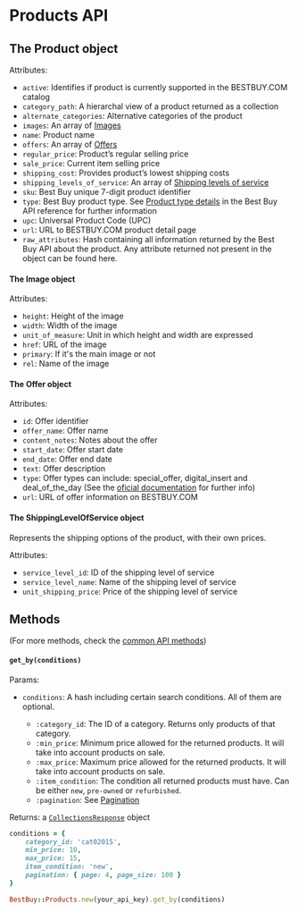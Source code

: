 # Products API

## The Product object

Attributes:

- `active`: Identifies if product is currently supported in the BESTBUY.COM catalog
- `category_path`: A hierarchal view of a product returned as a collection
- `alternate_categories`: Alternative categories of the product
- `images`: An array of [Images](products_api.md#the-image-object)
- `name`: Product name
- `offers`: An array of [Offers](products_api.md#the-offer-object)
- `regular_price`: Product’s regular selling price
- `sale_price`: Current item selling price
- `shipping_cost`: Provides product’s lowest shipping costs
- `shipping_levels_of_service`: An array of [Shipping levels of service](products_api.md#the-shippinglevelofservice-object)
- `sku`: Best Buy unique 7-digit product identifier
- `type`: Best Buy product type. See [Product type details](https://bestbuyapis.github.io/api-documentation/#listing-products) in the Best Buy API reference for further information
- `upc`: Universal Product Code (UPC)
- `url`: URL to BESTBUY.COM product detail page
- `raw_attributes`: Hash containing all information returned by the Best Buy API about the product. Any attribute returned not present in the object can be found here.

#### The Image object

Attributes:

- `height`: Height of the image
- `width`: Width of the image
- `unit_of_measure`: Unit in which height and width are expressed
- `href`: URL of the image
- `primary`: If it's the main image or not
- `rel`: Name of the image
      
#### The Offer object

Attributes:

- `id`: Offer identifier
- `offer_name`: Offer name
- `content_notes`: Notes about the offer
- `start_date`: Offer start date
- `end_date`: Offer end date
- `text`: Offer description
- `type`: Offer types can include: special_offer, digital_insert and deal_of_the_day (See the [oficial documentation](https://bestbuyapis.github.io/api-documentation/#offers-and-deals) for further info)
- `url`: URL of offer information on BESTBUY.COM

#### The ShippingLevelOfService object

Represents the shipping options of the product, with their own prices.

Attributes:

- `service_level_id`: ID of the shipping level of service
- `service_level_name`: Name of the shipping level of service
- `unit_shipping_price`: Price of the shipping level of service

## Methods

(For more methods, check the [common API methods](general_overview.md#common-methods))

#### `get_by(conditions)`

Params:

- `conditions`: A hash including certain search conditions. All of them are optional.

    - `:category_id`: The ID of a category. Returns only products of that category.
    - `:min_price`: Minimum price allowed for the returned products. It will take into account products on sale.
    - `:max_price`: Maximum price allowed for the returned products. It will take into account products on sale.
    - `:item_condition`: The condition all returned products must have. Can be either `new`, `pre-owned` or `refurbished`.
    - `:pagination`: See [Pagination](general_overview.md#pagination)

Returns: a [`CollectionsResponse`](general_overview.md#collections-response) object

```ruby
conditions = {
    category_id: 'cat02015',
    min_price: 10,
    max_price: 15,
    item_condition: 'new',
    pagination: { page: 4, page_size: 100 }
}

BestBuy::Products.new(your_api_key).get_by(conditions)
```